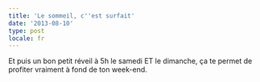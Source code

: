 ```yaml
---
title: 'Le sommeil, c''est surfait'
date: '2013-08-10'
type: post
locale: fr
---
```


Et puis un bon petit réveil à 5h le samedi ET le dimanche, ça te permet de profiter vraiment à fond de ton week-end.
